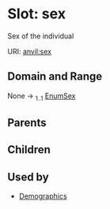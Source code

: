 
# Slot: sex

Sex of the individual

URI: [anvil:sex](https://anvilproject.org/acr-harmonized-data-model/sex)


## Domain and Range

None &#8594;  <sub>1..1</sub> [EnumSex](EnumSex.md)

## Parents


## Children


## Used by

 * [Demographics](Demographics.md)
